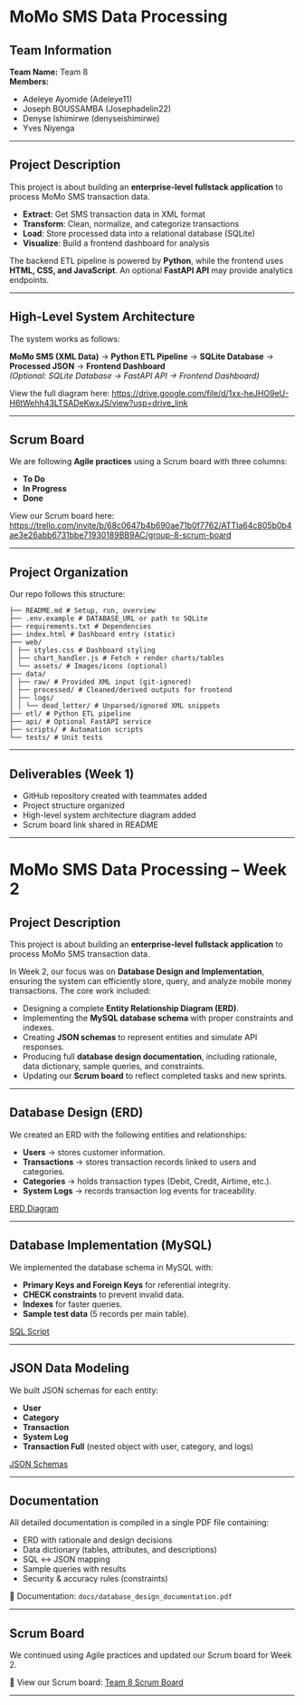 # MoMo SMS Data Processing  

##  Team Information  
**Team Name:** Team 8  
**Members:**  
- Adeleye Ayomide  (Adeleye11)  
- Joseph BOUSSAMBA (Josephadelin22)  
- Denyse Ishimirwe (denyseishimirwe)
- Yves Niyenga  

---

##  Project Description  
This project is about building an **enterprise-level fullstack application** to process MoMo SMS transaction data.  

- **Extract**: Get SMS transaction data in XML format  
- **Transform**: Clean, normalize, and categorize transactions  
- **Load**: Store processed data into a relational database (SQLite)  
- **Visualize**: Build a frontend dashboard for analysis  

The backend ETL pipeline is powered by **Python**, while the frontend uses **HTML, CSS, and JavaScript**. An optional **FastAPI API** may provide analytics endpoints.  

---

##  High-Level System Architecture  
The system works as follows:  

**MoMo SMS (XML Data)** → **Python ETL Pipeline** → **SQLite Database** → **Processed JSON** → **Frontend Dashboard**  
*(Optional: SQLite Database → FastAPI API → Frontend Dashboard)*  

 View the full diagram here: https://drive.google.com/file/d/1xx-heJHO9eU-H6tWehh43LTSADeKwxJS/view?usp=drive_link  



---

##  Scrum Board  
We are following **Agile practices** using a Scrum board with three columns:  

- **To Do**  
- **In Progress**  
- **Done**  

 View our Scrum board here: https://trello.com/invite/b/68c0647b4b690ae71b0f7762/ATTIa64c805b0b4ae3e26abb6731bbe71930189BB9AC/group-8-scrum-board  
 

---

##  Project Organization  
Our repo follows this structure:  

```
├── README.md # Setup, run, overview
├── .env.example # DATABASE_URL or path to SQLite
├── requirements.txt # Dependencies
├── index.html # Dashboard entry (static)
├── web/
│ ├── styles.css # Dashboard styling
│ ├── chart_handler.js # Fetch + render charts/tables
│ └── assets/ # Images/icons (optional)
├── data/
│ ├── raw/ # Provided XML input (git-ignored)
│ ├── processed/ # Cleaned/derived outputs for frontend
│ ├── logs/
│ │ └── dead_letter/ # Unparsed/ignored XML snippets
├── etl/ # Python ETL pipeline
├── api/ # Optional FastAPI service
├── scripts/ # Automation scripts
└── tests/ # Unit tests
```


---

##  Deliverables (Week 1)  
-  GitHub repository created with teammates added  
-  Project structure organized  
-  High-level system architecture diagram added  
-  Scrum board link shared in README  

---

# MoMo SMS Data Processing – Week 2  

## Project Description  
This project is about building an **enterprise-level fullstack application** to process MoMo SMS transaction data.  

In Week 2, our focus was on **Database Design and Implementation**, ensuring the system can efficiently store, query, and analyze mobile money transactions. The core work included:  

- Designing a complete **Entity Relationship Diagram (ERD)**.  
- Implementing the **MySQL database schema** with proper constraints and indexes.  
- Creating **JSON schemas** to represent entities and simulate API responses.  
- Producing full **database design documentation**, including rationale, data dictionary, sample queries, and constraints.  
- Updating our **Scrum board** to reflect completed tasks and new sprints.  

---

## Database Design (ERD)  
We created an ERD with the following entities and relationships:  

- **Users** → stores customer information.  
- **Transactions** → stores transaction records linked to users and categories.  
- **Categories** → holds transaction types (Debit, Credit, Airtime, etc.).  
- **System Logs** → records transaction log events for traceability.  

[ERD Diagram](docs/erd_diagram.png)  

---

## Database Implementation (MySQL)  
We implemented the database schema in MySQL with:  
- **Primary Keys and Foreign Keys** for referential integrity.  
- **CHECK constraints** to prevent invalid data.  
- **Indexes** for faster queries.  
- **Sample test data** (5 records per main table).  

[SQL Script](database/database_setup.sql)  

---

## JSON Data Modeling  
We built JSON schemas for each entity:  
- **User**  
- **Category**  
- **Transaction**  
- **System Log**  
- **Transaction Full** (nested object with user, category, and logs)  

[JSON Schemas](examples/json_schemas.json)   

---

## Documentation  
All detailed documentation is compiled in a single PDF file containing:  
- ERD with rationale and design decisions  
- Data dictionary (tables, attributes, and descriptions)  
- SQL ↔ JSON mapping  
- Sample queries with results  
- Security & accuracy rules (constraints)  

📄 Documentation: `docs/database_design_documentation.pdf`  

---

## Scrum Board  
We continued using Agile practices and updated our Scrum board for Week 2.  

📌 View our Scrum board: [Team 8 Scrum Board](https://trello.com/invite/b/68c0647b4b690ae71b0f7762/ATTIa64c805b0b4ae3e26abb6731bbe71930189BB9AC/group-8-scrum-board)  

---  


